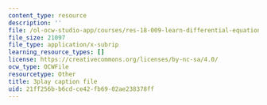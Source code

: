 ```yaml
---
content_type: resource
description: ''
file: /ol-ocw-studio-app/courses/res-18-009-learn-differential-equations-up-close-with-gilbert-strang-and-cleve-moler-fall-2015/21ff256bb6cdce42fb6902ae238378ff_xCCeV-glFdM.srt
file_size: 21097
file_type: application/x-subrip
learning_resource_types: []
license: https://creativecommons.org/licenses/by-nc-sa/4.0/
ocw_type: OCWFile
resourcetype: Other
title: 3play caption file
uid: 21ff256b-b6cd-ce42-fb69-02ae238378ff
---
```

